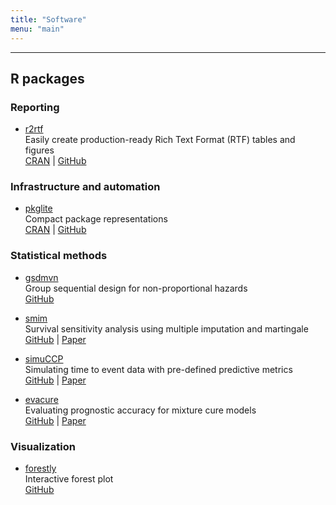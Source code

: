 ```yaml
---
title: "Software"
menu: "main"
---
```


* * * *

## R packages

### Reporting

- [r2rtf](https://merck.github.io/r2rtf/)\
  Easily create production-ready Rich Text Format (RTF) tables and figures\
  [CRAN](https://cran.r-project.org/package=r2rtf) |
  [GitHub](https://github.com/Merck/r2rtf)

### Infrastructure and automation

- [pkglite](https://merck.github.io/pkglite/)\
  Compact package representations\
  [CRAN](https://cran.r-project.org/package=pkglite) |
  [GitHub](https://github.com/Merck/pkglite)

### Statistical methods

- [gsdmvn](https://merck.github.io/gsdmvn/)\
  Group sequential design for non-proportional hazards\
  [GitHub](https://github.com/Merck/gsdmvn)

- [smim](elong0527.github.io/smim/)\
  Survival sensitivity analysis using multiple imputation and martingale\
  [GitHub](https://github.com/elong0527/smim) |
  [Paper](https://onlinelibrary.wiley.com/doi/full/10.1111/biom.13555)

- [simuCCP](elong0527.github.io/simuCCP/)\
  Simulating time to event data with pre-defined predictive metrics\
  [GitHub](https://github.com/elong0527/simuCCP) |
  [Paper](https://onlinelibrary.wiley.com/doi/full/10.1002/sim.8566)

- [evacure](https://github.com/elong0527/evacure)\
  Evaluating prognostic accuracy for mixture cure models\
  [GitHub](https://github.com/elong0527/evacure) |
  [Paper](https://academic.oup.com/biostatistics/article/19/1/14/3798781)

### Visualization

- [forestly](https://elong0527.github.io/forestly)\
  Interactive forest plot\
  [GitHub](https://github.com/elong0527/forestly)

